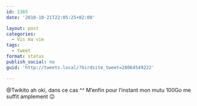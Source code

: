 ```yaml
---
id: 1365
date: '2010-10-21T22:05:25+02:00'

layout: post
categories:
  - Vis ma vie
tags:
  - tweet
format: status
publish_social: no
guid: 'http://tweets.local/?birdsite_tweet=28064549222'

---
```


@Twikito ah oki, dans ce cas ^^ M’enfin pour l’instant mon mutu 100Go me suffit amplement 😉